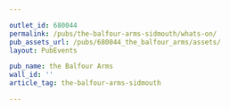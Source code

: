 ```yaml
---

outlet_id: 680044
permalink: /pubs/the-balfour-arms-sidmouth/whats-on/
pub_assets_url: /pubs/680044_the_balfour_arms/assets/
layout: PubEvents

pub_name: the Balfour Arms
wall_id: ''
article_tag: the-balfour-arms-sidmouth

---
```



